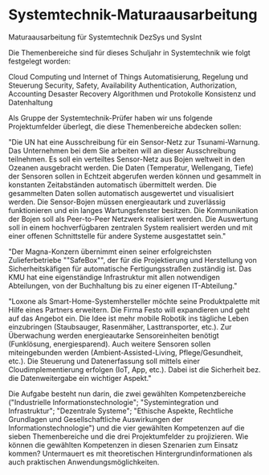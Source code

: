 # Systemtechnik-Maturaausarbeitung
Maturaausarbeitung für Systemtechnik DezSys und SysInt

Die Themenbereiche sind für dieses Schuljahr in Systemtechnik wie folgt festgelegt worden:

Cloud Computing und Internet of Things
Automatisierung, Regelung und Steuerung
Security, Safety, Availability
Authentication, Authorization, Accounting
Desaster Recovery
Algorithmen und Protokolle
Konsistenz und Datenhaltung

Als Gruppe der Systemtechnik-Prüfer haben wir uns folgende Projektumfelder überlegt, die diese Themenbereiche abdecken sollen:

"Die UN hat eine Ausschreibung für ein Sensor-Netz zur Tsunami-Warnung. Das Unternehmen bei dem Sie arbeiten will an dieser Ausschreibung teilnehmen. Es soll ein verteiltes Sensor-Netz aus Bojen weltweit in den Ozeanen ausgebracht werden. Die Daten (Temperatur, Wellengang, Tiefe) der Sensoren sollen in Echtzeit abgerufen werden können und gesammelt in konstanten Zeitabständen automatisch übermittelt werden. Die gesammelten Daten sollen automatisch ausgewertet und visualisiert werden. Die Sensor-Bojen müssen energieautark und zuverlässig funktionieren und ein langes Wartungsfenster besitzen. Die Kommunikation der Bojen soll als Peer-to-Peer Netzwerk realisiert werden. Die Auswertung soll in einem hochverfügbaren zentralen System realisiert werden und mit einer offenen Schnittstelle für andere Systeme ausgestattet sein."

"Der Magna-Konzern übernimmt einen seiner erfolgreichsten Zulieferbetriebe ""SafeBox"", der für die Projektierung und Herstellung von Sicherheitskäfigen für automatische Fertigungsstraßen zuständig ist. Das KMU hat eine eigenständige Infrastruktur mit allen notwendigen Abteilungen, von der Buchhaltung bis zu einer eigenen IT-Abteilung."

"Loxone als Smart-Home-Systemhersteller möchte seine Produktpalette mit Hilfe eines Partners erweitern. Die Firma Festo will expandieren und geht auf das Angebot ein. Die Idee ist mehr mobile Robotik ins tägliche Leben einzubringen (Staubsauger, Rasenmäher, Lasttransporter, etc.). Zur Überwachung werden energieautarke Sensoreinheiten benötigt (Funklösung, energiesparend). Auch weitere Sensoren sollen miteingebunden werden (Ambient-Assisted-Living, Pflege/Gesundheit, etc.). Die Steuerung und Datenerfassung soll mittels einer Cloudimplementierung erfolgen (IoT, App, etc.). Dabei ist die Sicherheit bez. die Datenweitergabe ein wichtiger Aspekt."

Die Aufgabe besteht nun darin, die zwei gewählten Kompetenzbereiche ("Industrielle Informationstechnologie"; "Systemintegration und Infrastruktur"; "Dezentrale Systeme"; "Ethische Aspekte, Rechtliche Grundlagen und Gesellschaftliche Auswirkungen der Informationstechnologie") und die vier gewählten Kompetenzen auf die sieben Themenbereiche und die drei Projektumfelder zu projizieren. Wie können die gewählten Kompetenzen in diesen Szenarien zum Einsatz kommen? Untermauert es mit theoretischen Hintergrundinformationen als auch praktischen Anwendungsmöglichkeiten.